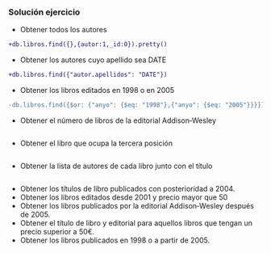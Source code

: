 ### Solución ejercicio

* Obtener todos los autores
```diff
+db.libros.find({},{autor:1,_id:0}).pretty()
```
* Obtener los autores cuyo apellido sea DATE
```diff
+db.libros.find({"autor.apellidos": "DATE"})
```
* Obtener los libros editados en 1998 o en 2005
```diff
-db.libros.find({$or: {"anyo": {$eq: "1998"},{"anyo": {$eq: "2005"}}}})
```
* Obtener el número de libros de la editorial Addison‐Wesley
```diff

```
* Obtener el libro que ocupa la tercera posición
```diff
```
* Obtener la lista de autores de cada libro junto con el título
```diff
```
* Obtener los títulos de libro publicados con posterioridad a 2004.
* Obtener los libros editados desde 2001 y precio mayor que 50
* Obtener los libros publicados por la editorial Addison‐Wesley después de 2005.
* Obtener el título de libro y editorial para aquellos libros que tengan un precio superior a 50€.
* Obtener los libros publicados en 1998 o a partir de 2005.
